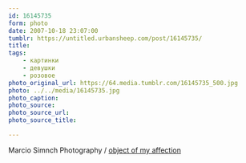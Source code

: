 ```yaml
---
id: 16145735
form: photo
date: 2007-10-18 23:07:00
tumblr: https://untitled.urbansheep.com/post/16145735/
title:
tags:
    - картинки
    - девушки
    - розовое
photo_original_url: https://64.media.tumblr.com/16145735_500.jpg
photo: ../../media/16145735.jpg
photo_caption:
photo_source:
photo_source_url:
photo_source_title:

---
```


<p>Marcio Simnch Photography / <a href="http://marciosimnch.com/objectofmyaffection/">object of my affection</a></p>
